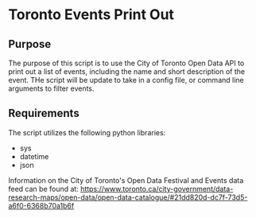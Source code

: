 # Toronto Events Print Out

## Purpose

The purpose of this script is to use the City of Toronto Open Data API to print out a list of events, including the name and short description of the event. THe script will be update to take in a config file, or command line arguments to filter events.

## Requirements

The script utilizes the following python libraries:

* sys
* datetime
* json


Information on the City of Toronto's Open Data Festival and Events data feed can be found at: https://www.toronto.ca/city-government/data-research-maps/open-data/open-data-catalogue/#21dd820d-dc7f-73d5-a6f0-6368b70a1b6f
